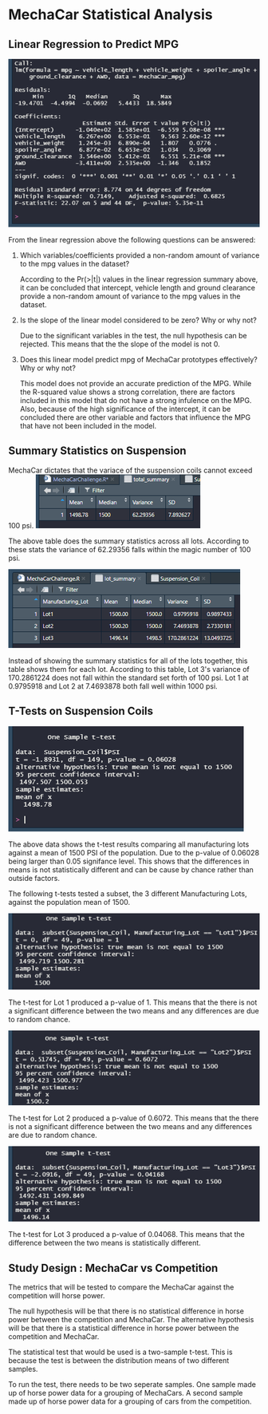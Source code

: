# MechaCar Statistical Analysis

## Linear Regression to Predict MPG
![MechaCar Summary Stats](images/mpg_regression.png)

From the linear regression above the following questions can be answered:
1) Which variables/coefficients provided a non-random amount of variance to the mpg values in the dataset?
  
    According to the Pr(>|t|) values in the linear regression summary above, it can be concluded that intercept, vehicle length and   ground clearance provide a non-random amount of variance to the mpg values in the dataset. 
  
2) Is the slope of the linear model considered to be zero? Why or why not?

    Due to the significant variables in the test, the null hypothesis can be rejected. This means that the the slope of the model is not 0.
  
3) Does this linear model predict mpg of MechaCar prototypes effectively? Why or why not?
    
    This model does not provide an accurate prediction of the MPG. While the R-squared value shows a strong correlation, there are factors included in this model that do not have a strong infulence on the MPG. Also, because of the high significance of the intercept, it can be concluded there are other variable and factors that influence the MPG that have not been included in the model.
    
## Summary Statistics on Suspension
MechaCar dictates that the variace of the suspension coils cannot exceed 100 psi.
![total summary](images/total_summary.png)

The above table does the summary statistics across all lots. According to these stats the variance of 62.29356 falls within the magic number of 100 psi.

![lot summary](images/lot_summary.png)

Instead of showing the summary statistics for all of the lots together, this table shows them for each lot. According to this table, Lot 3's variance of 170.2861224 does not fall within the standard set forth of 100 psi. Lot 1 at 0.9795918 and Lot 2 at 7.4693878 both fall well within 1000 psi.

## T-Tests on Suspension Coils

![t-test](images/t-test.png)

The above data shows the t-test results comparing all manufacturing lots against a mean of 1500 PSI of the population. Due to the p-value of 0.06028 being larger than 0.05 signifance level. This shows that the differences in means is not statistically different and can be cause by chance rather than outside factors.

The following t-tests tested a subset, the 3 different Manufacturing Lots, against the population mean of 1500.

![lot1 t-test](images/lot1_t-test.png)

The t-test for Lot 1 produced a p-value of 1. This means that the there is not a significant difference between the two means and any differences are due to random chance.
    
![lot2 t-test](images/lot2_t-test.png)

The t-test for Lot 2 produced a p-value of 0.6072. This means that the there is not a significant difference between the two means and any differences are due to random chance.

![lot3 t-test](images/lot3_t-test.png)

The t-test for Lot 3 produced a p-value of 0.04068. This means that the difference between the two means is statistically different.

## Study Design : MechaCar vs Competition
The metrics that will be tested to compare the MechaCar against the competition will horse power. 

The null hypothesis will be that there is no statistical difference in horse power between the competition and MechaCar.
The alternative hypothesis will be that there is a statistical difference in horse power between the competition and MechaCar.

The statistical test that would be used is a two-sample t-test. This is because the test is between the distribution means of two different samples.

To run the test, there needs to be two seperate samples. One sample made up of horse power data for a grouping of MechaCars. A second sample made up of horse power data for a grouping of cars from the competition.
